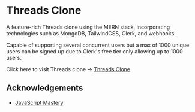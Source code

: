 # Threads Clone

A feature-rich Threads clone using the MERN stack, incorporating technologies such as MongoDB, TailwindCSS, Clerk, and webhooks. 

Capable of supporting several concurrent users but a max of 1000 unique users can be signed up due to Clerk's free tier only allowing up to 1000 users.

Click here to visit Threads clone -> [Threads Clone](https://threads-clone-hazel.vercel.app/)

## Acknowledgements

 - [JavaScript Mastery](https://www.youtube.com/watch?v=O5cmLDVTgAs)
